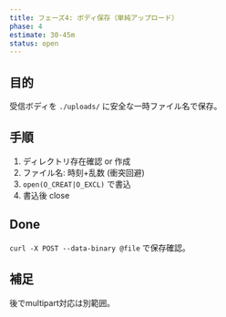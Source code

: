 ```yaml
---
title: フェーズ4: ボディ保存（単純アップロード）
phase: 4
estimate: 30-45m
status: open
---
```


## 目的
受信ボディを `./uploads/` に安全な一時ファイル名で保存。

## 手順
1. ディレクトリ存在確認 or 作成
2. ファイル名: 時刻+乱数 (衝突回避)
3. `open(O_CREAT|O_EXCL)` で書込
4. 書込後 close

## Done
`curl -X POST --data-binary @file` で保存確認。

## 補足
後でmultipart対応は別範囲。
